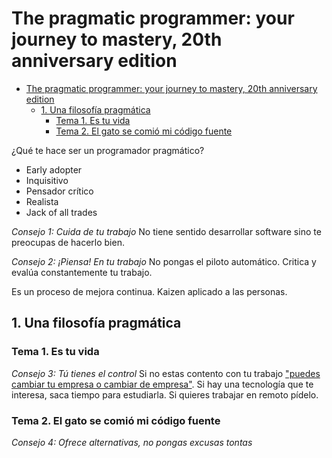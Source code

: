 # The pragmatic programmer: your journey to mastery, 20th anniversary edition

- [The pragmatic programmer: your journey to mastery, 20th anniversary edition](#the-pragmatic-programmer-your-journey-to-mastery-20th-anniversary-edition)
  - [1. Una filosofía pragmática](#1-una-filosof%c3%ada-pragm%c3%a1tica)
    - [Tema 1. Es tu vida](#tema-1-es-tu-vida)
    - [Tema 2. El gato se comió mi código fuente](#tema-2-el-gato-se-comi%c3%b3-mi-c%c3%b3digo-fuente)

¿Qué te hace ser un programador pragmático?

* Early adopter
* Inquisitivo
* Pensador crítico
* Realista
* Jack of all trades

*Consejo 1: Cuida de tu trabajo*
No tiene sentido desarrollar software sino te preocupas de hacerlo bien.

*Consejo 2: ¡Piensa! En tu trabajo*
No pongas el piloto automático. Critica y evalúa constantemente tu trabajo.

Es un proceso de mejora continua. Kaizen aplicado a las personas.

## 1. Una filosofía pragmática

### Tema 1. Es tu vida

*Consejo 3: Tú tienes el control*
Si no estas contento con tu trabajo ["puedes cambiar tu empresa o cambiar de empresa"](http://wiki.c2.com/?ChangeYourOrganization). Si hay una tecnología que te interesa, saca tiempo para estudiarla. Si quieres trabajar en remoto pídelo.

### Tema 2. El gato se comió mi código fuente

*Consejo 4: Ofrece alternativas, no pongas excusas tontas*
